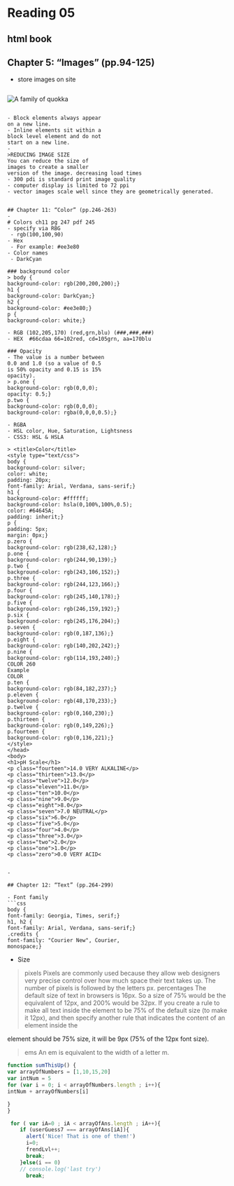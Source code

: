 
# Reading 05
## html book 
## Chapter 5: “Images” (pp.94-125)
- store images on site
> ```html
<img src="images/quokka.jpg" alt="A family of
 quokka" title="The quokka is an Australian
 marsupial that is similar in size to the
 domestic cat." />
 ```

- Block elements always appear
on a new line.
- Inline elements sit within a
block level element and do not
start on a new line. 
- 
>REDUCING IMAGE SIZE
You can reduce the size of
images to create a smaller
version of the image. decreasing load times
- 300 pdi is standard print image quality
- computer display is limited to 72 ppi
- vector images scale well since they are geometrically generated.


## Chapter 11: “Color” (pp.246-263)
- 
# Colors ch11 pg 247 pdf 245
- specify via RBG
  - rgb(100,100,90)
- Hex
  - For example: #ee3e80
- Color names
  - DarkCyan

### background color
> body {
background-color: rgb(200,200,200);}
h1 {
background-color: DarkCyan;}
h2 {
background-color: #ee3e80;}
p {
background-color: white;}

- RGB (102,205,170) (red,grn,blu) (###,###,###)
- HEX  #66cdaa 66=102red, cd=105grn, aa=170blu 

### Opacity
- The value is a number between
0.0 and 1.0 (so a value of 0.5
is 50% opacity and 0.15 is 15%
opacity).
> p.one {
background-color: rgb(0,0,0);
opacity: 0.5;}
p.two {
background-color: rgb(0,0,0);
background-color: rgba(0,0,0,0.5);}

- RGBA
- HSL color, Hue, Saturation, Lightsness
- CSS3: HSL & HSLA

> <title>Color</title>
 <style type="text/css">
 body {
 background-color: silver;
 color: white;
 padding: 20px;
 font-family: Arial, Verdana, sans-serif;}
 h1 {
 background-color: #ffffff;
 background-color: hsla(0,100%,100%,0.5);
 color: #64645A;
 padding: inherit;}
 p {
 padding: 5px;
 margin: 0px;}
 p.zero {
 background-color: rgb(238,62,128);}
 p.one {
 background-color: rgb(244,90,139);}
 p.two {
 background-color: rgb(243,106,152);}
 p.three {
 background-color: rgb(244,123,166);}
 p.four {
 background-color: rgb(245,140,178);}
 p.five {
 background-color: rgb(246,159,192);}
 p.six {
 background-color: rgb(245,176,204);}
 p.seven {
 background-color: rgb(0,187,136);}
 p.eight {
 background-color: rgb(140,202,242);}
 p.nine {
 background-color: rgb(114,193,240);}
COLOR 260
Example
COLOR
 p.ten {
 background-color: rgb(84,182,237);}
 p.eleven {
 background-color: rgb(48,170,233);}
 p.twelve {
 background-color: rgb(0,160,230);}
 p.thirteen {
 background-color: rgb(0,149,226);}
 p.fourteen {
 background-color: rgb(0,136,221);}
 </style>
</head>
<body>
 <h1>pH Scale</h1>
 <p class="fourteen">14.0 VERY ALKALINE</p>
 <p class="thirteen">13.0</p>
 <p class="twelve">12.0</p>
 <p class="eleven">11.0</p>
 <p class="ten">10.0</p>
 <p class="nine">9.0</p>
 <p class="eight">8.0</p>
 <p class="seven">7.0 NEUTRAL</p>
 <p class="six">6.0</p>
 <p class="five">5.0</p>
 <p class="four">4.0</p>
 <p class="three">3.0</p>
 <p class="two">2.0</p>
 <p class="one">1.0</p>
 <p class="zero">0.0 VERY ACID<


- 

## Chapter 12: “Text” (pp.264-299)

- Font family
```css
body {
 font-family: Georgia, Times, serif;}
 h1, h2 {
 font-family: Arial, Verdana, sans-serif;}
 .credits {
 font-family: "Courier New", Courier,
 monospace;}
```
- Size
>pixels
Pixels are commonly used
because they allow web
designers very precise control
over how much space their text
takes up. The number of pixels is
followed by the letters px.
>percentages
The default size of text in
browsers is 16px. So a size of
75% would be the equivalent of
12px, and 200% would be 32px.
If you create a rule to make all
text inside the <body> element
to be 75% of the default size (to
make it 12px), and then specify
another rule that indicates the
content of an element inside the
<body> element should be 75%
size, it will be 9px (75% of the
12px font size).

>ems
An em is equivalent to the width
of a letter m.


```javascript
function sumThisUp() {
var arrayOfNumbers = [1,10,15,20]
var intNum = 5
for (var i = 0; i < arrayOfNumbers.length ; i++){
intNum + arrayOfNumbers[i]

}
}
```
```javascript
 for ( var iA=0 ; iA < arrayOfAns.length ; iA++){
    if (userGuess7 === arrayOfAns[iA]){
      alert('Nice! That is one of them!')
      i=0;
      frendLvl++;
      break;
    }else(i == 0)
    // console.log('last try')
      break;
```